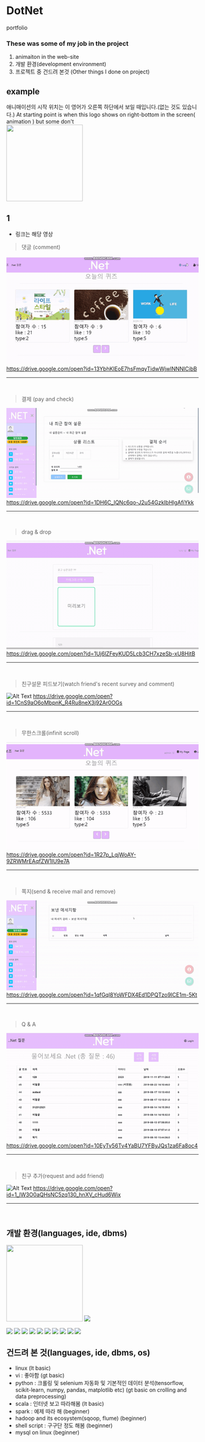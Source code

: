# DotNet
portfolio
### These was some of my job in the project
1. animaiton in the web-site
2. 개발 환경(development environment)
3. 프로젝트 중 건드려 본것 (Other things I done on project)

## example

 애니매이션의 시작 위치는 이 영어가 오른쪽 하단에서 보일 때입니다.(없는 것도 있습니다.) 
 At starting point is when this logo shows on right-bottom in the screen( animation ) but some don't<br><img src="https://www.windowsmode.com/wp-content/uploads/2019/01/Animotica-Official-Logo-e1547328051516.png" width="200px" height="200px"></img>
 
 
 ## 1
 * 링크는 해당 영상
 
> 댓글 (comment)

![Alt Text](https://github.com/yegyu/DotNet/blob/master/gif/comment.gif)
https://drive.google.com/open?id=13YbhKIEoE7hsFmqyTidwWjwlNNNICibB
***
<br>

> 결제 (pay and check)

![Alt Text](https://github.com/yegyu/DotNet/blob/master/gif/pay.gif)
https://drive.google.com/open?id=1DH6C_IQNc6qo-J2u54GzkIbHlgAfiYkk
***
<br>

> drag & drop

![Alt Text](https://github.com/yegyu/DotNet/blob/master/gif/d&d.gif)
https://drive.google.com/open?id=1Uj6lZFeyKUD5Lcb3CH7xzeSb-xU8HjtB
***
<br>

> 친구설문 피드보기(watch friend's recent survey and comment)

![Alt Text](https://github.com/yegyu/DotNet/blob/master/gif/frSurFeed.gif)
https://drive.google.com/open?id=1CnS9aO6oMbpnK_R4Ru8neX3j92Ar0OGs
***
<br>

> 무한스크롤(infinit scroll)

![Alt Text](https://github.com/yegyu/DotNet/blob/master/gif/infinit.gif)
https://drive.google.com/open?id=1R27p_LqjWoAY-9ZRWMrEAqfZW1IU9e7A
***
<br>

> 쪽지(send & receive mail and remove)

![Alt Text](https://github.com/yegyu/DotNet/blob/master/gif/mail.gif)
https://drive.google.com/open?id=1qfGql8YoWFDX4Ed1DPQTzo9ICE1m-5Kt
***
<br>

> Q & A

![Alt Text](https://github.com/yegyu/DotNet/blob/master/gif/q&a.gif)
https://drive.google.com/open?id=10EyTv56Tv4YaBU7YFByJQs1za6Fa8oc4
***
<br>

> 친구 추가(request and add friend)

![Alt Text](https://github.com/yegyu/DotNet/blob/master/gif/recomFr.gif)
https://drive.google.com/open?id=1_lW3O0aQHsNC5zq130_hnXV_cHud6Wix
***
<br>



## 개발 환경(languages, ide, dbms)
<img src="https://images.velog.io/post-images/lockstom/7229f590-7fc8-11e9-bc69-63b1b898b1df/Java%EC%82%AC%EC%A7%84.jpg" width="200px" height="200px"></img>
<img src="https://img1.daumcdn.net/thumb/R800x0/?scode=mtistory2&fname=https%3A%2F%2Ft1.daumcdn.net%2Fcfile%2Ftistory%2F99716D335A01A6381D" width="200px" heigth="200px"></img>

<img src="https://cdn.pixabay.com/photo/2017/08/05/11/16/logo-2582748_960_720.png" width="200px" heigth="200px"></img>
<img src="https://fuzati.com/wp-content/uploads/2016/12/Bootstrap-Logo.png" width="200px" heigth="200px"></img>
<img src="https://upload.wikimedia.org/wikipedia/commons/thumb/9/99/Unofficial_JavaScript_logo_2.svg/1200px-Unofficial_JavaScript_logo_2.svg.png" width="200px" heigth="200px"></img>
<img src="https://poiemaweb.com/img/jquery-logo.png" width="200px" heigth="200px"></img>
<img src="http://www.focustraining.in/new/wp-content/uploads/2018/09/Oracle-SQL-logo.png" width="200px" heigth="200px"></img>
<img src="https://mblogthumb-phinf.pstatic.net/MjAxODAzMDRfNDIg/MDAxNTIwMTQ4ODYzNTI1.pafkG0llpCTnavxBCXoBl4stv5nDS3P-Xcj5CbZF9c8g.Eai6_HfOtmc45TPcoi4rZr0vQk0pu_LRvjigYShqu50g.PNG.feel940/image_1154452801520148641525.png?type=w800" width="200px" heigth="200px"></img>
<img src="http://www.bloter.net/wp-content/uploads/2016/08/eclipse_logo.jpg" width="200px" heigth="200px"></img>
<img src="https://www.viralpatel.net/app/uploads/2016/06/spring-mvc-4-hello-world.png" width="200px" heigth="200px"></img>
<img src="https://t1.daumcdn.net/cfile/tistory/999D624C5A4CCEA223" width="200px" heigth="200px"></img>
<img src="https://www.sourcetreeapp.com/dam/jcr:51aa63f9-8e33-4177-8ef9-54b4bdb09a69/sourcetree_rgb_darkblue_atlassian_1200x630.png" width="200px" heigth="200px"></img>



## 건드려 본 것(languages, ide, dbms, os)
* linux 
(lt basic)
* vi : 좋아함 
(gt basic)
* python : 크롤링 및 selenium 자동화 및 기본적인 데이터 분석(tensorflow, scikit-learn, numpy, pandas, matplotlib etc) 
(gt basic on crolling and data preprocessing)
* scala : 인터넷 보고 따라해봄
(lt basic)
* spark : 예제 따라 해
(beginner)
* hadoop and its ecosystem(sqoop, flume)
(beginner)
* shell script : 구구단 정도 해봄
(beginner)
* mysql on linux
(beginner)


